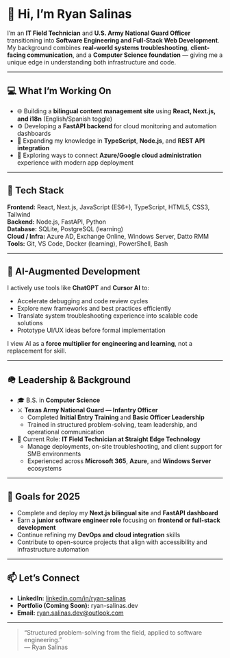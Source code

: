 # 👋 Hi, I’m Ryan Salinas

I’m an **IT Field Technician** and **U.S. Army National Guard Officer** transitioning into **Software Engineering and Full-Stack Web Development**.  
My background combines **real-world systems troubleshooting**, **client-facing communication**, and a **Computer Science foundation** — giving me a unique edge in understanding both infrastructure and code.

---

## 💻 What I’m Working On

- 🌐 Building a **bilingual content management site** using **React, Next.js, and i18n** (English/Spanish toggle)
- ⚙️ Developing a **FastAPI backend** for cloud monitoring and automation dashboards
- 🧠 Expanding my knowledge in **TypeScript**, **Node.js**, and **REST API integration**
- 🧩 Exploring ways to connect **Azure/Google cloud administration** experience with modern app deployment

---

## 🧰 Tech Stack

**Frontend:** React, Next.js, JavaScript (ES6+), TypeScript, HTML5, CSS3, Tailwind  
**Backend:** Node.js, FastAPI, Python  
**Database:** SQLite, PostgreSQL (learning)  
**Cloud / Infra:** Azure AD, Exchange Online, Windows Server, Datto RMM  
**Tools:** Git, VS Code, Docker (learning), PowerShell, Bash  

---

## 🤖 AI-Augmented Development

I actively use tools like **ChatGPT** and **Cursor AI** to:
- Accelerate debugging and code review cycles  
- Explore new frameworks and best practices efficiently  
- Translate system troubleshooting experience into scalable code solutions  
- Prototype UI/UX ideas before formal implementation  

I view AI as a **force multiplier for engineering and learning**, not a replacement for skill.

---

## 🪖 Leadership & Background

- 🎓 B.S. in **Computer Science**  
- ⚔️ **Texas Army National Guard — Infantry Officer**  
  - Completed **Initial Entry Training** and **Basic Officer Leadership**  
  - Trained in structured problem-solving, team leadership, and operational communication  
- 💼 Current Role: **IT Field Technician at Straight Edge Technology**  
  - Manage deployments, on-site troubleshooting, and client support for SMB environments  
  - Experienced across **Microsoft 365**, **Azure**, and **Windows Server** ecosystems

---

## 🚀 Goals for 2025

- Complete and deploy my **Next.js bilingual site** and **FastAPI dashboard**  
- Earn a **junior software engineer role** focusing on **frontend or full-stack development**  
- Continue refining my **DevOps and cloud integration** skills  
- Contribute to open-source projects that align with accessibility and infrastructure automation  

---

## 📫 Let’s Connect

- **LinkedIn:** [linkedin.com/in/ryan-salinas](https://linkedin.com/in/ryan-salinas)  
- **Portfolio (Coming Soon):** ryan-salinas.dev  
- **Email:** ryan.salinas.dev@outlook.com  

---

> “Structured problem-solving from the field, applied to software engineering.”  
> — Ryan Salinas



<!---
Gibbtronimo/Gibbtronimo is a ✨ special ✨ repository because its `README.md` (this file) appears on your GitHub profile.
You can click the Preview link to take a look at your changes.
--->
